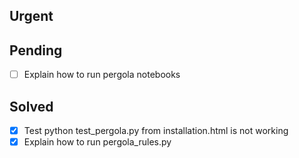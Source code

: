 ## Urgent

## Pending
- [ ] Explain how to run pergola notebooks

## Solved
- [X] Test python test_pergola.py from installation.html is not working
- [X] Explain how to run pergola_rules.py
